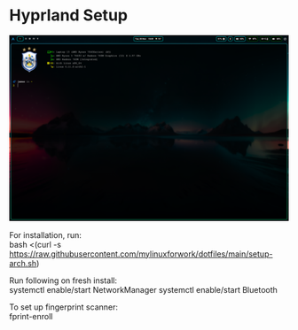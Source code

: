 # Hyprland Setup


![alt text](2024-11-05-184954_hyprshot.png)

For installation, run:<br/>
bash <(curl -s https://raw.githubusercontent.com/mylinuxforwork/dotfiles/main/setup-arch.sh)

Run following on fresh install:<br/>
systemctl enable/start NetworkManager
systemctl enable/start Bluetooth

To set up fingerprint scanner:<br/>
fprint-enroll
